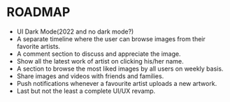 # ROADMAP

- UI Dark Mode(2022 and no dark mode?)
- A separate timeline where the user can browse images from their favorite artists.
- A comment section to discuss and appreciate the image.
- Show all the latest work of artist on clicking his/her name.
- A section to browse the most liked images by all users on weekly basis.
- Share images and videos with friends and families.
- Push notifications whenever a favourite artist uploads a new artwork.
- Last but not the least a complete UI/UX revamp.